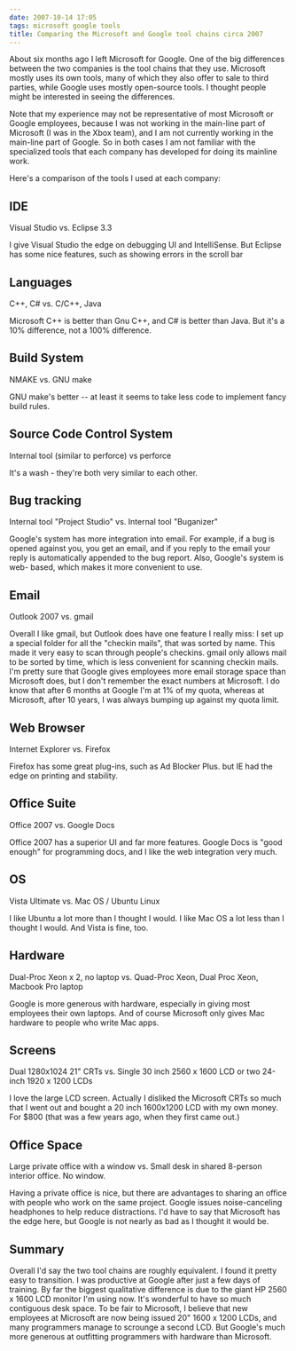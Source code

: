 ```yaml
---
date: 2007-10-14 17:05
tags: microsoft google tools
title: Comparing the Microsoft and Google tool chains circa 2007
---
```


About six months ago I left Microsoft for Google. One of the big differences
between the two companies is the tool chains that they use. Microsoft mostly
uses its own tools, many of which they also offer to sale to third parties,
while Google uses mostly open-source tools. I thought people might be
interested in seeing the differences.

Note that my experience may not be
representative of most Microsoft or Google employees, because I was not
working in the main-line part of Microsoft (I was in the Xbox team), and I am
not currently working in the main-line part of Google. So in both cases I am
not familiar with the specialized tools that each company has developed for
doing its mainline work.

Here's a comparison of the tools I used at each company:

## IDE

Visual Studio vs. Eclipse 3.3

I give Visual Studio the edge on debugging UI and IntelliSense. But Eclipse has some nice features, such as showing errors in the scroll bar

## Languages

C++, C# vs. C/C++, Java

Microsoft C++ is better than Gnu C++, and C# is better than Java. But it's a 10% difference, not a 100% difference.

## Build System

NMAKE vs. GNU make

GNU make's better -- at least it seems to take less code to implement fancy build rules.

## Source Code Control System
Internal tool (similar to perforce) vs perforce

It's a wash - they're both very similar to each other.

## Bug tracking

Internal tool "Project Studio" vs. Internal tool "Buganizer"

Google's system has more integration into email. For example, if a bug is opened against you, you get an email, and if you reply to the email your reply is automatically appended to the bug report. Also, Google's system is web- based, which makes it more convenient to use.

## Email

Outlook 2007 vs. gmail

Overall I like gmail, but Outlook does have one feature I really miss: I set up a special folder for all the "checkin mails",
that was sorted by name. This made it very easy to scan through people's checkins. gmail only allows mail to be sorted by
time, which is less convenient for scanning checkin mails. I'm pretty sure that Google gives employees more email storage
space than Microsoft does, but I don't remember the exact numbers at Microsoft. I do know that after 6 months at Google I'm
at 1% of my quota, whereas at Microsoft, after 10 years, I was always bumping up against my quota limit.

## Web Browser

Internet Explorer vs. Firefox

Firefox has some great plug-ins, such as Ad Blocker Plus. but IE had the edge on printing and stability.

## Office Suite

Office 2007 vs. Google Docs

Office 2007 has a superior UI and far more features. Google Docs is "good enough" for programming docs, and I like the web integration very much.

## OS

Vista Ultimate vs. Mac OS / Ubuntu Linux

I like Ubuntu a lot more than I thought I would. I like Mac OS a lot less than I thought I would. And Vista is fine, too.

## Hardware

Dual-Proc Xeon x 2, no laptop vs. Quad-Proc Xeon, Dual Proc Xeon, Macbook Pro laptop

Google is more generous with hardware, especially in giving most employees their own laptops. And of course Microsoft only
gives Mac hardware to people who write Mac apps.

## Screens

Dual 1280x1024 21" CRTs vs. Single 30 inch 2560 x 1600 LCD or two 24-inch 1920 x 1200 LCDs

I love the large LCD screen. Actually I disliked the Microsoft CRTs so much that I went out and bought a 20 inch 1600x1200
LCD with my own money. For $800 (that was a few years ago, when they first came out.)

## Office Space

Large private office with a window vs. Small desk in shared 8-person interior office. No window.

Having a private office is nice, but there are advantages to sharing an office with people who work on the same project.
Google issues noise-canceling headphones to help reduce distractions. I'd have to say that Microsoft has the edge here, but
Google is not nearly as bad as I thought it would be.

## Summary

Overall I'd say the two tool chains are roughly equivalent. I found it pretty
easy to transition. I was productive at Google after just a few days of
training. By far the biggest qualitative difference is due to the giant HP
2560 x 1600 LCD monitor I'm using now. It's wonderful to have so much
contiguous desk space. To be fair to Microsoft, I believe that new employees
at Microsoft are now being issued 20" 1600 x 1200 LCDs, and many programmers
manage to scrounge a second LCD. But Google's much more generous at outfitting
programmers with hardware than Microsoft.
